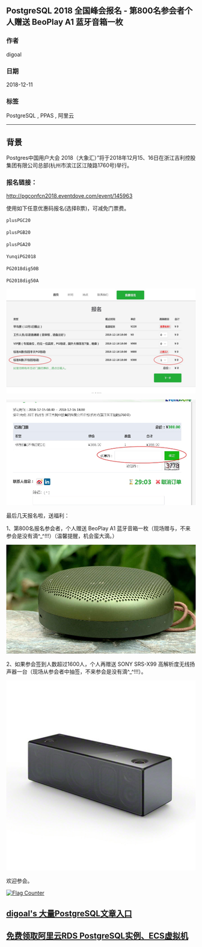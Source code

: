 ## PostgreSQL 2018 全国峰会报名 - 第800名参会者个人赠送 BeoPlay A1 蓝牙音箱一枚  
                                                                   
### 作者                                                                   
digoal                                                                   
                                                                   
### 日期                                                                   
2018-12-11                                                               
                                                                   
### 标签                                                                   
PostgreSQL , PPAS , 阿里云          
                                                                   
----                                                                   
                                                                   
## 背景     
Postgres中国用户大会 2018（大象汇）”将于2018年12月15、16日在浙江吉利控股集团有限公司总部(杭州市滨江区江陵路1760号)举行。  
  
### 报名链接：  
  
http://pgconfcn2018.eventdove.com/event/145963  
  
使用如下任意优惠码报名(选择B票)，可减免门票费。  
  
```  
plusPGC20    
  
plusPGB20        
  
plusPGA20      
  
YunqiPG2018    
  
PG2018dig50B   
  
PG2018dig50A   
```  
  
![pic](20181211_01_pic_002.jpg)  
  
![pic](20181211_01_pic_003.jpg)  
  
最后几天报名啦，送福利：  
  
1、第800名报名参会者，个人赠送 BeoPlay A1 蓝牙音箱一枚（现场赠与，不来参会是没有滴^_^!!!）（温馨提醒，机会蛮大滴。）  
  
![pic](20181211_01_pic_001.jpeg)  
  
2、如果参会签到人数超过1600人，个人再赠送 SONY SRS-X99 高解析度无线扬声器一台（现场从参会者中抽签，不来参会是没有滴^_^!!!）。   
  
![pic](20181211_01_pic_004.png)  
  
欢迎参会。  
    
  
<a rel="nofollow" href="http://info.flagcounter.com/h9V1"  ><img src="http://s03.flagcounter.com/count/h9V1/bg_FFFFFF/txt_000000/border_CCCCCC/columns_2/maxflags_12/viewers_0/labels_0/pageviews_0/flags_0/"  alt="Flag Counter"  border="0"  ></a>  
  
  
## [digoal's 大量PostgreSQL文章入口](https://github.com/digoal/blog/blob/master/README.md "22709685feb7cab07d30f30387f0a9ae")
  
  
## [免费领取阿里云RDS PostgreSQL实例、ECS虚拟机](https://free.aliyun.com/ "57258f76c37864c6e6d23383d05714ea")
  
